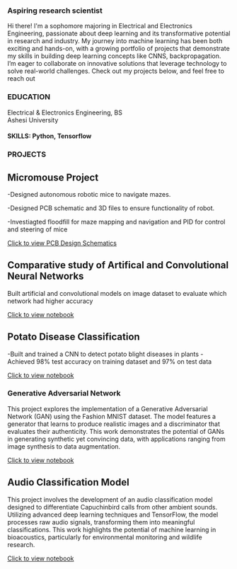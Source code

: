 ### Aspiring research scientist
Hi there! I'm a sophomore majoring in Electrical and Electronics Engineering, passionate about deep learning and its transformative potential in research and industry. My journey into machine learning has been both exciting and hands-on, with a growing portfolio of projects that demonstrate my skills in building deep learning concepts like CNNS, backpropagation.   
I’m eager to collaborate on innovative solutions that leverage technology to solve real-world challenges. Check out my projects below, and feel free to reach out

### EDUCATION
Electrical & Electronics Engineering, BS    
Ashesi University 

 #### SKILLS: Python, Tensorflow 

### PROJECTS

## Micromouse Project  
-Designed autonomous robotic mice to navigate mazes. 

-Designed PCB schematic and 3D files to ensure functionality of robot.

-Investiagted floodfill for maze mapping and navigation and PID for control and steering of mice  

[Click to view PCB Design Schematics](https://github.com/Baah134/Micromouse-Project)

## Comparative study of Artifical and Convolutional Neural Networks
Built artificial and convolutional models on image dataset to evaluate which network had higher accuracy

[Click to view notebook](https://github.com/Baah134/Baah134/tree/main/Comparative%20Analysis%20of%20CNN%20and%20ANN)


## Potato Disease Classification
-Built and trained a CNN to detect potato blight diseases in plants
-Achieved 98% test accuracy on training dataset and 97% on test data

[Click to view notebook](https://github.com/Baah134/Baah134/tree/main/Potato%20Disease%20Classification)

### Generative Adversarial Network
This project explores the implementation of a Generative Adversarial Network (GAN) using the Fashion MNIST dataset. The model features a generator that learns to produce realistic images and a discriminator that evaluates their authenticity. This work demonstrates the potential of GANs in generating synthetic yet convincing data, with applications ranging from image synthesis to data augmentation.

[Click to view notebook](https://github.com/Baah134/Baah134/tree/main/Generative%20Adversarial%20Network)

## Audio Classification Model
This project involves the development of an audio classification model designed to differentiate Capuchinbird calls from other ambient  sounds. Utilizing advanced deep learning techniques and TensorFlow, the model processes raw audio signals, transforming them into meaningful classifications. This work highlights the potential of machine learning in bioacoustics, particularly for environmental monitoring and wildlife research.

[Click to view notebook](https://github.com/Baah134/Baah134/tree/main/Audio%20Classification)



